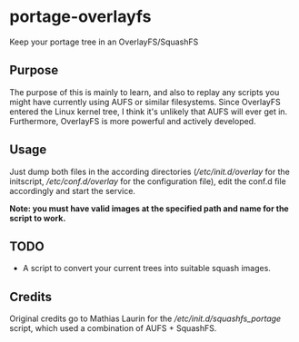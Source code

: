 # portage-overlayfs
Keep your portage tree in an OverlayFS/SquashFS

## Purpose

The purpose of this is mainly to learn, and also to replay any scripts you might have currently using AUFS or similar filesystems. Since OverlayFS entered the Linux kernel tree, I think it's unlikely that AUFS will ever get in. Furthermore, OverlayFS is more powerful and actively developed.

## Usage

Just dump both files in the according directories (*/etc/init.d/overlay* for the initscript, */etc/conf.d/overlay* for the configuration file), edit the conf.d file accordingly and start the service.

**Note: you must have valid images at the specified path and name for the script to work.**

## TODO

- A script to convert your current trees into suitable squash images.

## Credits

Original credits go to Mathias Laurin for the */etc/init.d/squashfs_portage* script, which used a combination of AUFS + SquashFS.
